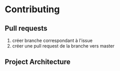 # Contributing

## Pull requests

1. créer branche correspondant à l'issue
2. créer une pull request de la branche vers master

## Project Architecture
